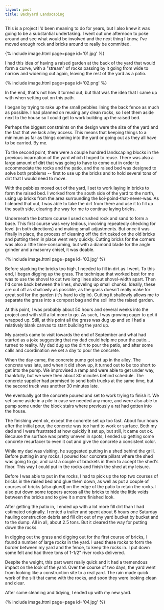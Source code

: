 ```yaml
---
layout: post
title: Backyard Landscaping
---
```

This is a project I'd been meaning to do for years, but I also knew it was going
to be a substantial undertaking. I went out one afternoon to poke around and see
what would be involved and the next thing I know, I've moved enough rock and
bricks around to really be committed.

{% include image.html page=page id='01.jpg' %}

I had this idea of having a raised garden at the back of the yard that would
form a curve, with a "stream" of rocks passing by it going from wide to narrow
and widening out again, leaving the rest of the yard as a patio.

{% include image.html page=page id='02.png' %}

In the end, that's not how it turned out, but that was the idea that I came up
with when setting out on this path.

I began by trying to rake up the small pebbles lining the back fence as much as
possible. I had planned on reusing any clean rocks, so I set them aside next to
the house so I could get to work building up the raised bed.

Perhaps the biggest constraints on the design were the size of the yard and the
fact that we lack alley access. This means that keeping things to a minimum as
far as things coming into the yard or going out as they all have to be carried.
By me.

To the second point, there were a couple hundred landscaping blocks in the
previous incarnation of the yard which I hoped to reuse. There was also a large
amount of dirt that was going to have to come out in order to accommodate the
rocks and the patio, and the raised bed was designed to solve both problems --
first to use up the bricks and to hold several tons of dirt that I would need to
move.

With the pebbles moved out of the yard, I set to work laying in bricks to form
the raised bed. I worked from the south side of the yard to the north, using up
bricks from the area surrounding the koi-poind-that-never-was. As I cleared that
out, I was able to take the dirt from there and use it to fill up the south
side, clearing the way for me to continue laying bricks.

Underneath the bottom course I used crushed rock and sand to form a base. This
first course was very tedious, involving repeatedly checking for level (in both
directions) and making small adjustments. But once it was finally in place, the
process of cleaning off the dirt caked on the old bricks and putting them in
place went very quickly. Cutting bricks for the corners was also a little
time-consuming, but with a diamond blade for the angle grinder and a masonry
chisel, it was doable.

{% include image.html page=page id='03.jpg' %}

Before stacking the bricks too high, I needed to fill in dirt as I went. To this
end, I began digging up the grass. The technique that worked best for me was to
use the shovel to cut two long lines about shovel-width apart. Then I'd come
back between the lines, shoveling up small chunks. Ideally, these are cut off as
shallowly as possible, as the grass doesn't really make for great soil for the
garden (it's hard to dig in). Cutting it shallowly allows me to separate the
grass into a compost bag and the soil into the raised garden.

At this point, I was probably about 50 hours and several weeks into the project
and with still a lot more to go. As such, I was growing eager to get it wrapped
up. Still, at this point all the grass was dug up and so I had a relatively
blank canvas to start building the yard up.

My parents came to visit towards the end of September and what had started as a
joke suggesting that my dad could help me pour the patio... turned to reality.
My dad dug up the dirt to pour the patio, and after some calls and coordination
we set a day to pour the concrete.

When the day came, the concrete pump got set up in the alley. The concrete was
late, and when it did show up, it turned out to be too short to get into the
pump. We improvised a ramp and were able to get under way, thankfully, but we
were then about 30 minutes behind schedule. The concrete supplier had promised
to send both trucks at the same time, but the second truck was another 30
minutes late.

We eventually got the concrete poured and set to work trying to finish it. We
set some aside in a pile in case we needed any more, and were also able to pump
some under the block stairs where previously a rat had gotten into the house.

The finishing went ok, except the concrete set up too fast. About four hours
after the initial pour, the concrete was too hard to work or surface. Both my
dad and I were frustrated at how quickly it set up, but still, it came out ok.
Because the surface was pretty uneven in spots, I ended up getting some concrete
resurfacer to even it out and give the concrete a consistent color.

While my dad was visiting, he suggested putting in a shed behind the grill.
Before putting in any rocks, I poured four concrete pillars where the shed was
going to go, and cast a couple of brackets in them to accept the shed's floor.
This way I could put in the rocks and finish the shed at my leisure.

Before I was able to put in the rocks, I had to pick up the top two courses of
bricks in the raised bed and glue them down, as well as put a couple of courses
of bricks (also glued) on the edge of the patio to retain the rocks. I also put
down some toppers across all the bricks to hide the little voids between the
bricks and to give it a more finished look.

After getting the patio in, I ended up with a lot more fill dirt than I had
estimated originally. I rented a trailer and spent about 6 hours one Saturday
hauling construction debris and fill dirt out of my yard bucket by bucket and
to the dump. All in all, about 2.5 tons. But it cleared the way for putting
down the rocks.

In digging out the grass and digging out for the first course of bricks, I found
a number of large rocks in the yard. I used these rocks to form the border
between my yard and the fence, to keep the rocks in. I put down some felt and
had three tons of 1-1/2" river rocks delivered.

Despite the weight, this part went really quick and it had a tremendous impact
on the look of the yard. Over the course of two days, the yard went from looking
like a construction site to a real yard. The rain made quick work of the silt
that came with the rocks, and soon they were looking clean and clear.

After some cleaning and tidying, I ended up with my new yard.

{% include image.html page=page id='04.jpg' %}
